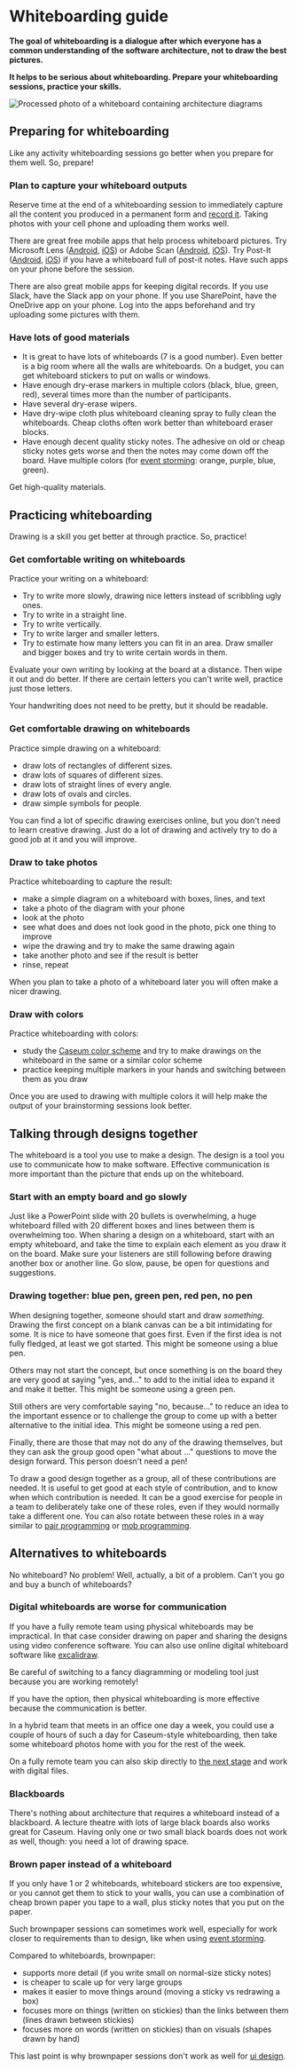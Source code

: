 # Whiteboarding guide

**The goal of whiteboarding is a dialogue after which everyone has a common understanding of the software architecture, not to draw the best pictures.**

**It helps to be serious about whiteboarding. Prepare your whiteboarding sessions, practice your skills.**

![Processed photo of a whiteboard containing architecture diagrams](whiteboarding-example.jpg)

## Preparing for whiteboarding

Like any activity whiteboarding sessions go better when you prepare for them well. So, prepare!

### Plan to capture your whiteboard outputs

Reserve time at the end of a whiteboarding session to immediately capture all the content you produced in a permanent form and [record it](records.md). Taking photos with your cell phone and uploading them works well.

There are great free mobile apps that help process whiteboard pictures. Try Microsoft Lens ([Android](https://play.google.com/store/apps/details?id=com.microsoft.office.officelens), [iOS](https://apps.apple.com/us/app/office-lens/id975925059)) or Adobe Scan ([Android](https://play.google.com/store/apps/details?id=com.adobe.scan.android), [iOS](https://apps.apple.com/us/app/adobe-scan-pdf-ocr-scanner/id1199564834)). Try Post-It ([Android](https://apps.apple.com/us/app/post-it/id920127738), [iOS](https://play.google.com/store/apps/details?id=com.mmm.postit)) if you have a whiteboard full of post-it notes. Have such apps on your phone before the session.

There are also great mobile apps for keeping digital records. If you use Slack, have the Slack app on your phone. If you use SharePoint, have the OneDrive app on your phone. Log into the apps beforehand and try uploading some pictures with them.

### Have lots of good materials

* It is great to have lots of whiteboards (7 is a good number). Even better is a big room where all the walls are whiteboards. On a budget, you can get whiteboard stickers to put on walls or windows.
* Have enough dry-erase markers in multiple colors (black, blue, green, red), several times more than the number of participants.
* Have several dry-erase wipers.
* Have dry-wipe cloth plus whiteboard cleaning spray to fully clean the whiteboards. Cheap cloths often work better than whiteboard eraser blocks.
* Have enough decent quality sticky notes. The adhesive on old or cheap sticky notes gets worse and then the notes may come down off the board. Have multiple colors (for [event storming](../events/event-storming.md): orange, purple, blue, green).

Get high-quality materials.

## Practicing whiteboarding

Drawing is a skill you get better at through practice. So, practice!

### Get comfortable writing on whiteboards

Practice your writing on a whiteboard:

* Try to write more slowly, drawing nice letters instead of scribbling ugly ones.
* Try to write in a straight line.
* Try to write vertically.
* Try to write larger and smaller letters.
* Try to estimate how many letters you can fit in an area. Draw smaller and bigger boxes and try to write certain words in them.

Evaluate your own writing by looking at the board at a distance. Then wipe it out and do better. If there are certain letters you can't write well, practice just those letters.

Your handwriting does not need to be pretty, but it should be readable.

### Get comfortable drawing on whiteboards

Practice simple drawing on a whiteboard:

* draw lots of rectangles of different sizes.
* draw lots of squares of different sizes.
* draw lots of straight lines of every angle.
* draw lots of ovals and circles.
* draw simple symbols for people.

You can find a lot of specific drawing exercises online, but you don't need to learn creative drawing. Just do a lot of drawing and actively try to do a good job at it and you will improve.

### Draw to take photos

Practice whiteboarding to capture the result:

* make a simple diagram on a whiteboard with boxes, lines, and text
* take a photo of the diagram with your phone
* look at the photo
* see what does and does not look good in the photo, pick one thing to improve
* wipe the drawing and try to make the same drawing again
* take another photo and see if the result is better
* rinse, repeat

When you plan to take a photo of a whiteboard later you will often make a nicer drawing.

### Draw with colors

Practice whiteboarding with colors:

* study the [Caseum color scheme](../design/colors/colors.md) and try to make drawings on the whiteboard in the same or a similar color scheme
* practice keeping multiple markers in your hands and switching between them as you draw

Once you are used to drawing with multiple colors it will help make the output of your brainstorming sessions look better.

## Talking through designs together

The whiteboard is a tool you use to make a design. The design is a tool you use to communicate how to make software. Effective communication is more important than the picture that ends up on the whiteboard.

### Start with an empty board and go slowly

Just like a PowerPoint slide with 20 bullets is overwhelming, a huge whiteboard filled with 20 different boxes and lines between them is overwhelming too. When sharing a design on a whiteboard, start with an empty whiteboard, and take the time to explain each element as you draw it on the board. Make sure your listeners are still following before drawing another box or another line. Go slow, pause, be open for questions and suggestions.

### Drawing together: blue pen, green pen, red pen, no pen

When designing together, someone should start and draw _something_. Drawing the first concept on a blank canvas can be a bit intimidating for some. It is nice to have someone that goes first. Even if the first idea is not fully fledged, at least we got started. This might be someone using a blue pen.

Others may not start the concept, but once something is on the board they are very good at saying "yes, and..." to add to the initial idea to expand it and make it better. This might be someone using a green pen.

Still others are very comfortable saying "no, because..." to reduce an idea to the important essence or to challenge the group to come up with a better alternative to the initial idea. This might be someone using a red pen.

Finally, there are those that may not do any of the drawing themselves, but they can ask the group good open "what about ..." questions to move the design forward. This person doesn't need a pen!

To draw a good design together as a group, all of these contributions are needed. It is useful to get good at each style of contribution, and to know when which contribution is needed. It can be a good exercise for people in a team to deliberately take one of these roles, even if they would normally take a different one. You can also rotate between these roles in a way similar to [pair programming](https://www.agilealliance.org/glossary/pairing/) or [mob programming](https://www.agilealliance.org/glossary/mob-programming/).

## Alternatives to whiteboards

No whiteboard? No problem! Well, actually, a bit of a problem. Can't you go and buy a bunch of whiteboards?

### Digital whiteboards are worse for communication

If you have a fully remote team using physical whiteboards may be impractical. In that case consider drawing on paper and sharing the designs using video conference software. You can also use online digital whiteboard software like [excalidraw](https://excalidraw.com/).

Be careful of switching to a fancy diagramming or modeling tool just because you are working remotely!

If you have the option, then physical whiteboarding is more effective because the communication is better.

In a hybrid team that meets in an office one day a week, you could use a couple of hours of such a day for Caseum-style whiteboarding, then take some whiteboard photos home with you for the rest of the week.

On a fully remote team you can also skip directly to [the next stage](stages.md) and work with digital files.

### Blackboards

There's nothing about architecture that requires a whiteboard instead of a blackboard. A lecture theatre with lots of large black boards also works great for Caseum. Having only one or two small black boards does not work as well, though: you need a lot of drawing space.

### Brown paper instead of a whiteboard

If you only have 1 or 2 whiteboards, whiteboard stickers are too expensive, or you cannot get them to stick to your walls, you can use a combination of cheap brown paper you tape to a wall, plus sticky notes that you put on the paper.

Such brownpaper sessions can sometimes work well, especially for work closer to requirements than to design, like when using [event storming](../events/event-storming.md).

Compared to whiteboards, brownpaper:

* supports more detail (if you write small on normal-size sticky notes)
* is cheaper to scale up for very large groups
* makes it easier to move things around (moving a sticky vs redrawing a box)
* focuses more on things (written on stickies) than the links between them (lines drawn between stickies)
* focuses more on words (written on stickies) than on visuals (shapes drawn by hand)

This last point is why brownpaper sessions don't work as well for [ui design](../ui/ui-whiteboarding.md).
